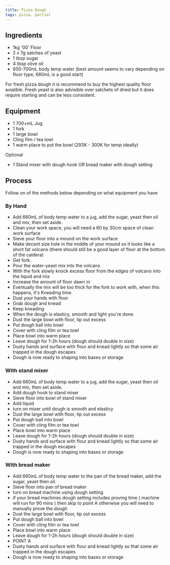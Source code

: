 ```yaml
---
title: Pizza Dough
tags: pizza, partial
---
```


## Ingredients

* 1kg '00' Floor
* 2 x 7g satches of yeast
* 1 tbsp sugar
* 4 tbsp olive oil
* 600-700mL body temp water (best amount seems to vary depending on floor type, 660mL is a good start)

For fresh pizza dough it is recommend to buy the highest quality floor avialible. 
Fresh yeast is also advisible over satchets of dried but it does require starting and can be less consistent.

## Equipment

* 1 700+mL Jug
* 1 fork
* 1 large bowl
* Cling film / tea towl
* 1 warm place to put the bowl (293K - 300K for temp ideally)

Optional
* 1 Stand mixer with dough hook OR bread maker with dough setting

## Process

Follow on of the methods below depending on what equipment you have 

### By Hand

* Add 660mL of body temp water to a jug, add the sugar, yeast then oil and mix, then set aside. 
* Clean your work space, you will need a 60 by 30cm space of clean work surface
* Sieve your floor into a mound on the work surface
* Make decent size hole in the middle of your mound so it looks like a short fat volcano (there should still be a good layer of floor at the bottom of the caldera)
* Get fork.
* Pour the water-yeast mix into the volcano
* With the fork slowly knock excess floor from the edges of volcano into the liquid and mix
* Increase the amount of floor dawn in
* Eventually the mix will be too thick for the fork to work with, when this happens, it's Kneading time.
* Dust your hands with floor
* Grab dough and knead
* Keep kneading
* When the dough is elasticy, smooth and light you're done.
* Dust the large bowl with floor, tip out excess
* Put dough ball into bowl
* Cover with cling film or tea towl
* Place bowl into warm place
* Leave dough for 1-2h hours (dough should double in size)
* Dusty hands and surface with flour and knead lightly so that some air trapped in the dough escapes
* Dough is now ready to shaping into bases or storage

### With stand mixer

* Add 660mL of body temp water to a jug, add the sugar, yeast then oil and mix, then set aside.
* Add dough hook to stand mixer
* Sieve floor into bowl of stand mixer
* Add liquid
* turn on mixer until dough is smooth and elasticy
* Dust the large bowl with floor, tip out excess
* Put dough ball into bowl
* Cover with cling film or tea towl
* Place bowl into warm place
* Leave dough for 1-2h hours (dough should double in size)
* Dusty hands and surface with flour and knead lightly so that some air trapped in the dough escapes
* Dough is now ready to shaping into bases or storage

### With bread maker

* Add 660mL of body temp water to the pan of the bread maker, add the sugar, yeast then oil.
* Sieve floor into pan of bread maker
* turn on bread machine using dough setting
* if your bread machines dough setting includes proving time ( machine will run for 90 mins ) then skip to point A otherwise you will need to manually prove the dough
* Dust the large bowl with floor, tip out excess
* Put dough ball into bowl
* Cover with cling film or tea towl
* Place bowl into warm place
* Leave dough for 1-2h hours (dough should double in size)
* POINT A 
* Dusty hands and surface with flour and knead lightly so that some air trapped in the dough escapes
* Dough is now ready to shaping into bases or storage
